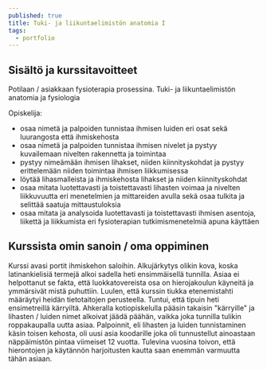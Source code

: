 ```yaml
---
published: true
title: Tuki- ja liikuntaelimistön anatomia I
tags:
  - portfolio
---
```

## Sisältö ja kurssitavoitteet
Potilaan / asiakkaan fysioterapia prosessina. Tuki- ja liikuntaelimistön anatomia ja fysiologia

Opiskelija:

- osaa nimetä ja palpoiden tunnistaa ihmisen luiden eri osat sekä luurangosta että ihmiskehosta
- osaa nimetä ja palpoiden tunnistaa ihmisen nivelet ja pystyy kuvailemaan nivelten rakennetta ja toimintaa
- pystyy nimeämään ihmisen lihakset, niiden kiinnityskohdat ja pystyy erittelemään niiden toimintaa ihmisen liikkumisessa
- löytää lihasmalleista ja ihmiskehosta lihakset ja niiden kiinnityskohdat
- osaa mitata luotettavasti ja toistettavasti lihasten voimaa ja nivelten liikkuvuutta eri menetelmien ja mittareiden avulla sekä osaa tulkita ja selittää saatuja mittaustuloksia
- osaa mitata ja analysoida luotettavasti ja toistettavasti ihmisen asentoja, liikettä ja liikkumista eri fysioterapian tutkimismenetelmiä apuna käyttäen

## Kurssista omin sanoin / oma oppiminen
Kurssi avasi portit ihmiskehon saloihin. Alkujärkytys olikin kova, koska  latinankielisiä termejä alkoi sadella heti ensimmäisellä tunnilla. Asiaa ei helpottanut se fakta, että luokkatovereista osa on hierojakoulun käyneitä ja ymmärsivät mistä puhuttiin. Luulen, että kurssin tiukka etenemistahti määräytyi heidän tietotaitojen perusteella. Tuntui, että tipuin heti ensimetreillä kärryiltä. Ahkeralla kotiopiskelulla pääsin takaisin "kärryille" ja lihasten / luiden nimet alkoivat jäädä päähän, vaikka joka tunnilla tulikin roppakaupalla uutta asiaa. Palpoinnit, eli lihasten ja luiden tunnistaminen käsin toisen kehosta, oli uusi asia koodarille joka oli tunnustellut ainoastaan näppäimistön pintaa viimeiset 12 vuotta. Tulevina vuosina toivon, että hierontojen ja käytännön harjoitusten kautta saan enemmän varmuutta tähän asiaan.
